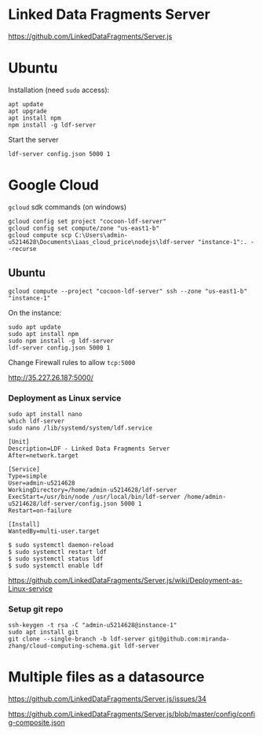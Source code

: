 # Linked Data Fragments Server
https://github.com/LinkedDataFragments/Server.js

# Ubuntu
Installation (need `sudo` access):

    apt update
    apt upgrade
    apt install npm
    npm install -g ldf-server

Start the server

    ldf-server config.json 5000 1

# Google Cloud
`gcloud` sdk commands (on windows)

    gcloud config set project "cocoon-ldf-server"
    gcloud config set compute/zone "us-east1-b"
    gcloud compute scp C:\Users\admin-u5214628\Documents\iaas_cloud_price\nodejs\ldf-server "instance-1":. --recurse 

## Ubuntu

    gcloud compute --project "cocoon-ldf-server" ssh --zone "us-east1-b" "instance-1"
    
On the instance:

    sudo apt update
    sudo apt install npm
    sudo npm install -g ldf-server
    ldf-server config.json 5000 1

Change Firewall rules to allow `tcp:5000`

http://35.227.26.187:5000/

### Deployment as Linux service

    sudo apt install nano
    which ldf-server
    sudo nano /lib/systemd/system/ldf.service

```
[Unit]
Description=LDF - Linked Data Fragments Server
After=network.target

[Service]
Type=simple
User=admin-u5214628
WorkingDirectory=/home/admin-u5214628/ldf-server
ExecStart=/usr/bin/node /usr/local/bin/ldf-server /home/admin-u5214628/ldf-server/config.json 5000 1
Restart=on-failure

[Install]
WantedBy=multi-user.target
```

    $ sudo systemctl daemon-reload
    $ sudo systemctl restart ldf
    $ sudo systemctl status ldf
    $ sudo systemctl enable ldf

https://github.com/LinkedDataFragments/Server.js/wiki/Deployment-as-Linux-service

### Setup git repo

    ssh-keygen -t rsa -C "admin-u5214628@instance-1"
    sudo apt install git
    git clone --single-branch -b ldf-server git@github.com:miranda-zhang/cloud-computing-schema.git ldf-server

# Multiple files as a datasource 
https://github.com/LinkedDataFragments/Server.js/issues/34

https://github.com/LinkedDataFragments/Server.js/blob/master/config/config-composite.json
